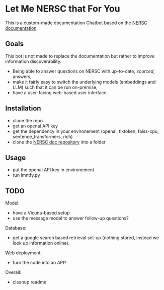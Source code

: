# Let Me NERSC that For You

This is a custom-made documentation Chatbot based on the [NERSC documentation](https://docs.nersc.gov/).

## Goals

This bot is not made to replace the documentation but rather to improve information discoverability.

* Being able to answer questions on NERSC with up-to-date, *sourced*, answers,
* make it fairly easy to switch the underlying models (embeddings and LLM) such that it can be run on-premise,
* have a user-facing web-based user interface.

## Installation

- clone the repo
- get an openai API key
- get the dependency in your environement (openai, tiktoken, faiss-cpu, sentence_transformers, rich)
- clone the [NERSC doc repository](https://gitlab.com/NERSC/nersc.gitlab.io/-/tree/main/docs) into a folder

## Usage

- put the openai API key in environement
- run lmntfy.py

## TODO

Model:
- have a Vicuna-based setup
- use the message model to answer follow-up questions?

Database:
- get a google search based retrieval set-up (nothing stored, instead we look up information online).

Web deployment:
- turn the code into an API?

Overall:
- cleanup readme